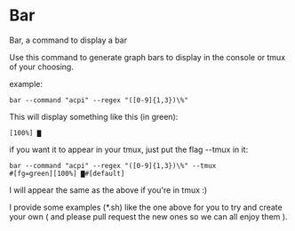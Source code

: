 Bar
===

Bar, a command to display a bar

Use this command to generate graph bars to display in the console or tmux of your choosing.

example:

    bar --command "acpi" --regex "([0-9]{1,3})\%"

This will display something like this (in green):

    [100%] ▇

if you want it to appear in your tmux, just put the flag --tmux in it:

    bar --command "acpi" --regex "([0-9]{1,3})\%" --tmux
    #[fg=green][100%] ▇#[default]

I will appear the same as the above if you're in tmux :)

I provide some examples (\*.sh) like the one above for you to try and create your own ( and please pull request the new ones so we can all enjoy them ).
